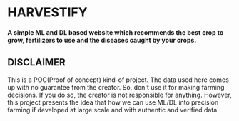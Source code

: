 # HARVESTIFY 
#### A simple ML and DL based website which recommends the best crop to grow, fertilizers to use and the diseases caught by your crops.
## DISCLAIMER 
This is a POC(Proof of concept) kind-of project. The data used here comes up with no guarantee from the creator. So, don't use it for making farming decisions. If you do so, the creator is not responsible for anything. However, this project presents the idea that how we can use ML/DL into precision farming if developed at large scale and with authentic and verified data.
